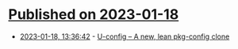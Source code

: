 # [Published on 2023-01-18](index.md)

* [2023-01-18, 13:36:42](https://news.ycombinator.com/item?id=34426430) - [U-config – A new, lean pkg-config clone](https://nullprogram.com/blog/2023/01/18/)
